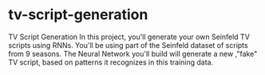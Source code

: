 # tv-script-generation
TV Script Generation
In this project, you'll generate your own Seinfeld TV scripts using RNNs. 
You'll be using part of the Seinfeld dataset of scripts from 9 seasons. 
The Neural Network you'll build will generate a new ,"fake" TV script, 
based on patterns it recognizes in this training data.
